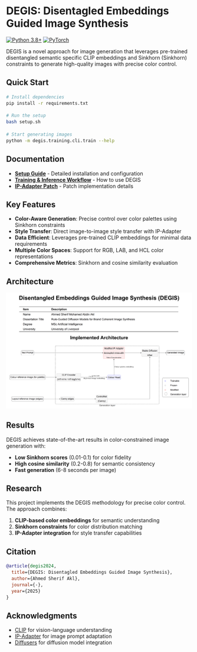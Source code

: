 # DEGIS: Disentagled Embeddings Guided Image Synthesis

[![Python 3.8+](https://img.shields.io/badge/python-3.8+-blue.svg)](https://www.python.org/downloads/)
[![PyTorch](https://img.shields.io/badge/PyTorch-1.12+-red.svg)](https://pytorch.org/)

DEGIS is a novel approach for image generation that leverages pre-trained disentangled semantic specific CLIP embeddings and Sinkhorn (Sinkhorn) constraints to generate high-quality images with precise color control.

## Quick Start

```bash
# Install dependencies
pip install -r requirements.txt

# Run the setup
bash setup.sh

# Start generating images
python -m degis.training.cli.train --help
```

## Documentation

- **[Setup Guide](docs/SETUP_GUIDE.md)** - Detailed installation and configuration
- **[Training & Inference Workflow](docs/training_inference_workflow.md)** - How to use DEGIS
- **[IP-Adapter Patch](docs/IP_ADAPTER_PATCH_README.md)** - Patch implementation details

## Key Features

- **Color-Aware Generation**: Precise control over color palettes using Sinkhorn constraints
- **Style Transfer**: Direct image-to-image style transfer with IP-Adapter
- **Data Efficient**: Leverages pre-trained CLIP embeddings for minimal data requirements
- **Multiple Color Spaces**: Support for RGB, LAB, and HCL color representations
- **Comprehensive Metrics**: Sinkhorn and cosine similarity evaluation

## Architecture

![Architecture](docs/Architecture.png)

## Results

DEGIS achieves state-of-the-art results in color-constrained image generation with:
- **Low Sinkhorn scores** (0.01-0.1) for color fidelity
- **High cosine similarity** (0.2-0.8) for semantic consistency
- **Fast generation** (6-8 seconds per image)

## Research

This project implements the DEGIS methodology for precise color control. The approach combines:

1. **CLIP-based color embeddings** for semantic understanding
2. **Sinkhorn constraints** for color distribution matching
3. **IP-Adapter integration** for style transfer capabilities

## Citation

```bibtex
@article{degis2024,
  title={DEGIS: Disentagled Embeddings Guided Image Synthesis},
  author={Ahmed Sherif Akl},
  journal={-},
  year={2025}
}
```

## Acknowledgments

- [CLIP](https://github.com/openai/CLIP) for vision-language understanding
- [IP-Adapter](https://github.com/tencent-ailab/IP-Adapter) for image prompt adaptation
- [Diffusers](https://github.com/huggingface/diffusers) for diffusion model integration
